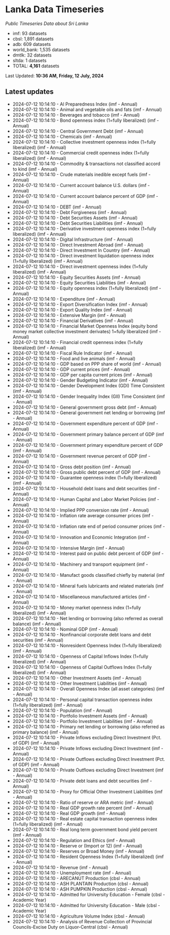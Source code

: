 # Lanka Data Timeseries
*Public Timeseries Data about Sri Lanka*

* imf: 93 datasets
* cbsl: 1,891 datasets
* adb: 609 datasets
* world_bank: 1,535 datasets
* dmtlk: 32 datasets
* sltda: 1 datasets
* TOTAL: **4,161** datasets

Last Updated: **10:36 AM, Friday, 12 July, 2024**

## Latest updates

* 2024-07-12 10:14:10 - AI Preparedness Index (imf - Annual)
* 2024-07-12 10:14:10 - Animal and vegetable oils and fats (imf - Annual)
* 2024-07-12 10:14:10 - Beverages and tobacco (imf - Annual)
* 2024-07-12 10:14:10 - Bond openness index (1=fully liberalized) (imf - Annual)
* 2024-07-12 10:14:10 - Central Government Debt (imf - Annual)
* 2024-07-12 10:14:10 - Chemicals (imf - Annual)
* 2024-07-12 10:14:10 - Collective investment openness index (1=fully liberalized) (imf - Annual)
* 2024-07-12 10:14:10 - Commercial credit openness index (1=fully liberalized) (imf - Annual)
* 2024-07-12 10:14:10 - Commodity & transactions not classified accord to kind (imf - Annual)
* 2024-07-12 10:14:10 - Crude materials inedible except fuels (imf - Annual)
* 2024-07-12 10:14:10 - Current account balance U.S. dollars (imf - Annual)
* 2024-07-12 10:14:10 - Current account balance percent of GDP (imf - Annual)
* 2024-07-12 10:14:10 - DEBT (imf - Annual)
* 2024-07-12 10:14:10 - Debt Forgiveness (imf - Annual)
* 2024-07-12 10:14:10 - Debt Securities Assets (imf - Annual)
* 2024-07-12 10:14:10 - Debt Securities Liabilities (imf - Annual)
* 2024-07-12 10:14:10 - Derivative investment openness index (1=fully liberalized) (imf - Annual)
* 2024-07-12 10:14:10 - Digital Infrastructure (imf - Annual)
* 2024-07-12 10:14:10 - Direct Investment Abroad (imf - Annual)
* 2024-07-12 10:14:10 - Direct Investment In Country (imf - Annual)
* 2024-07-12 10:14:10 - Direct investment liquidation openness index (1=fully liberalized) (imf - Annual)
* 2024-07-12 10:14:10 - Direct investment openness index (1=fully liberalized) (imf - Annual)
* 2024-07-12 10:14:10 - Equity Securities Assets (imf - Annual)
* 2024-07-12 10:14:10 - Equity Securities Liabilities (imf - Annual)
* 2024-07-12 10:14:10 - Equity openness index (1=fully liberalized) (imf - Annual)
* 2024-07-12 10:14:10 - Expenditure (imf - Annual)
* 2024-07-12 10:14:10 - Export Diversification Index (imf - Annual)
* 2024-07-12 10:14:10 - Export Quality Index (imf - Annual)
* 2024-07-12 10:14:10 - Extensive Margin (imf - Annual)
* 2024-07-12 10:14:10 - Financial Derivatives (imf - Annual)
* 2024-07-12 10:14:10 - Financial Market Openness Index (equity bond money market collective investment derivates) 1=fully liberalized (imf - Annual)
* 2024-07-12 10:14:10 - Financial credit openness index (1=fully liberalized) (imf - Annual)
* 2024-07-12 10:14:10 - Fiscal Rule Indicator (imf - Annual)
* 2024-07-12 10:14:10 - Food and live animals (imf - Annual)
* 2024-07-12 10:14:10 - GDP based on PPP share of world (imf - Annual)
* 2024-07-12 10:14:10 - GDP current prices (imf - Annual)
* 2024-07-12 10:14:10 - GDP per capita current prices (imf - Annual)
* 2024-07-12 10:14:10 - Gender Budgeting Indicator (imf - Annual)
* 2024-07-12 10:14:10 - Gender Development Index (GDI) Time Consistent (imf - Annual)
* 2024-07-12 10:14:10 - Gender Inequality Index (GII) Time Consistent (imf - Annual)
* 2024-07-12 10:14:10 - General government gross debt (imf - Annual)
* 2024-07-12 10:14:10 - General government net lending or borrowing (imf - Annual)
* 2024-07-12 10:14:10 - Government expenditure percent of GDP (imf - Annual)
* 2024-07-12 10:14:10 - Government primary balance percent of GDP (imf - Annual)
* 2024-07-12 10:14:10 - Government primary expenditure percent of GDP (imf - Annual)
* 2024-07-12 10:14:10 - Government revenue percent of GDP (imf - Annual)
* 2024-07-12 10:14:10 - Gross debt position (imf - Annual)
* 2024-07-12 10:14:10 - Gross public debt percent of GDP (imf - Annual)
* 2024-07-12 10:14:10 - Guarantee openness index (1=fully liberalized) (imf - Annual)
* 2024-07-12 10:14:10 - Household debt loans and debt securities (imf - Annual)
* 2024-07-12 10:14:10 - Human Capital and Labor Market Policies (imf - Annual)
* 2024-07-12 10:14:10 - Implied PPP conversion rate (imf - Annual)
* 2024-07-12 10:14:10 - Inflation rate average consumer prices (imf - Annual)
* 2024-07-12 10:14:10 - Inflation rate end of period consumer prices (imf - Annual)
* 2024-07-12 10:14:10 - Innovation and Economic Integration (imf - Annual)
* 2024-07-12 10:14:10 - Intensive Margin (imf - Annual)
* 2024-07-12 10:14:10 - Interest paid on public debt percent of GDP (imf - Annual)
* 2024-07-12 10:14:10 - Machinery and transport equipment (imf - Annual)
* 2024-07-12 10:14:10 - Manufact goods classified chiefly by material (imf - Annual)
* 2024-07-12 10:14:10 - Mineral fuels lubricants and related materials (imf - Annual)
* 2024-07-12 10:14:10 - Miscellaneous manufactured articles (imf - Annual)
* 2024-07-12 10:14:10 - Money market openness index (1=fully liberalized) (imf - Annual)
* 2024-07-12 10:14:10 - Net lending or borrowing (also referred as overall balance) (imf - Annual)
* 2024-07-12 10:14:10 - Nominal GDP (imf - Annual)
* 2024-07-12 10:14:10 - Nonfinancial corporate debt loans and debt securities (imf - Annual)
* 2024-07-12 10:14:10 - Nonresident Openness Index (1=fully liberalized) (imf - Annual)
* 2024-07-12 10:14:10 - Openness of Capital Inflows Index (1=fully liberalized) (imf - Annual)
* 2024-07-12 10:14:10 - Openness of Capital Outflows Index (1=fully liberalized) (imf - Annual)
* 2024-07-12 10:14:10 - Other Investment Assets (imf - Annual)
* 2024-07-12 10:14:10 - Other Investment Liabilities (imf - Annual)
* 2024-07-12 10:14:10 - Overall Openness Index (all asset categories) (imf - Annual)
* 2024-07-12 10:14:10 - Personal capital transaction openness index (1=fully liberalized) (imf - Annual)
* 2024-07-12 10:14:10 - Population (imf - Annual)
* 2024-07-12 10:14:10 - Portfolio Investment Assets (imf - Annual)
* 2024-07-12 10:14:10 - Portfolio Investment Liabilities (imf - Annual)
* 2024-07-12 10:14:10 - Primary net lending or borrowing (also referred as primary balance) (imf - Annual)
* 2024-07-12 10:14:10 - Private Inflows excluding Direct Investment (Pct. of GDP) (imf - Annual)
* 2024-07-12 10:14:10 - Private Inflows excluding Direct Investment (imf - Annual)
* 2024-07-12 10:14:10 - Private Outflows excluding Direct Investment (Pct. of GDP) (imf - Annual)
* 2024-07-12 10:14:10 - Private Outflows excluding Direct Investment (imf - Annual)
* 2024-07-12 10:14:10 - Private debt loans and debt securities (imf - Annual)
* 2024-07-12 10:14:10 - Proxy for Official Other Investment Liabilities (imf - Annual)
* 2024-07-12 10:14:10 - Ratio of reserve or ARA metric (imf - Annual)
* 2024-07-12 10:14:10 - Real GDP growth rate percent (imf - Annual)
* 2024-07-12 10:14:10 - Real GDP growth (imf - Annual)
* 2024-07-12 10:14:10 - Real estate capital transaction openness index (1=fully liberalized) (imf - Annual)
* 2024-07-12 10:14:10 - Real long term government bond yield percent (imf - Annual)
* 2024-07-12 10:14:10 - Regulation and Ethics (imf - Annual)
* 2024-07-12 10:14:10 - Reserve or (Import or 12) (imf - Annual)
* 2024-07-12 10:14:10 - Reserves or Broad Money (imf - Annual)
* 2024-07-12 10:14:10 - Resident Openness Index (1=fully liberalized) (imf - Annual)
* 2024-07-12 10:14:10 - Revenue (imf - Annual)
* 2024-07-12 10:14:10 - Unemployment rate (imf - Annual)
* 2024-07-12 10:14:10 - ARECANUT Production (cbsl - Annual)
* 2024-07-12 10:14:10 - ASH PLANTAIN Production (cbsl - Annual)
* 2024-07-12 10:14:10 - ASH PUMPKIN Production (cbsl - Annual)
* 2024-07-12 10:14:10 - Admitted for University Education - Female (cbsl - Academic Year)
* 2024-07-12 10:14:10 - Admitted for University Education - Male (cbsl - Academic Year)
* 2024-07-12 10:14:10 - Agriculture Volume Index (cbsl - Annual)
* 2024-07-12 10:14:10 - Analysis of Revenue Collection of Provincial Councils-Excise Duty on Liquor-Central (cbsl - Annual)